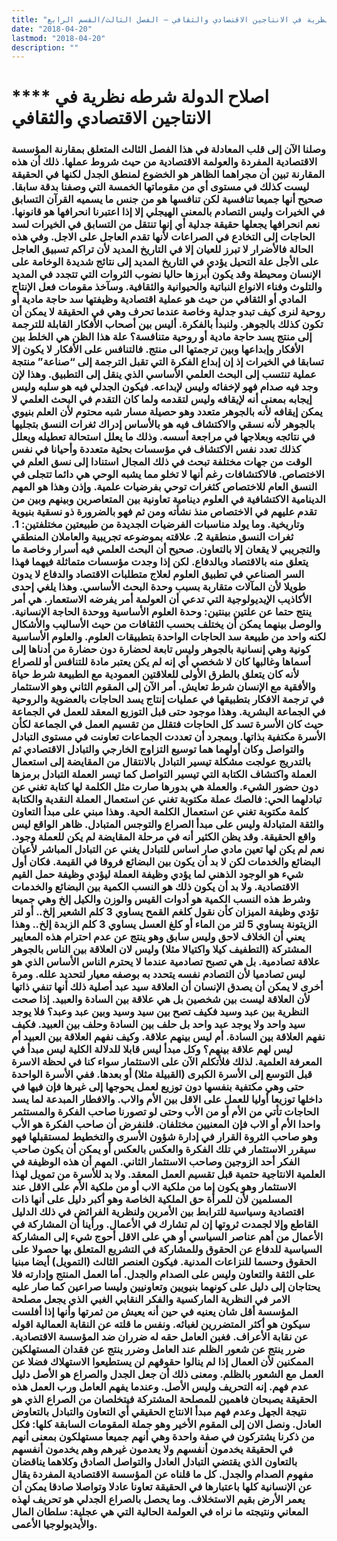 ```yaml
---
title: "اصلاح الدولة، شرطه نظرية في الانتاجين الاقتصادي والثقافي – الفصل الثالث/القسم الرابع"
date: "2018-04-20"
lastmod: "2018-04-20"
description: ""
---
```

# **** **اصلاح الدولة** شرطه نظرية في الانتاجين الاقتصادي والثقافي

### وصلنا الآن إلى قلب المعادلة في هذا الفصل الثالث المتعلق بمقارنة المؤسسة الاقتصادية المفردة والعولمة الاقتصادية من حيث شروط عملها. ذلك أن هذه المقارنة تبين أن مجراهما الظاهر هو الخضوع لمنطق الجدل لكنها في الحقيقة ليست كذلك في مستوى أي من مقوماتها الخمسة التي وصفنا بدقة سابقا. صحيح أنها جميعا تنافسية لكن تنافسها هو من جنس ما يسميه القرآن التسابق في الخيرات وليس التصادم بالمعنى الهيجلي إلا إذا اعتبرنا انحرافها هو قانونها. نعم انحرافها يجعلها حقيقة جدلية أي إنها تنتقل من التسابق في الخيرات لسد الحاجات إلى التخادع في الصراعات لأنها تقدم العاجل على الاجل. وفي هذه الحالة فالأضرار لا تبرز للعيان إلا في التاريخ المديد لأن تراكم تسبيق العاجل على الأجل علة التحيل يؤدي في التاريخ المديد إلى نتائج شديدة الوخامة على الإنسان ومحيطة وقد يكون أبرزها حاليا نضوب الثروات التي تتجدد في المديد والتلوث وفناء الانواع النباتية والحيوانية والثقافية. وسآخذ مقومات فعل الإنتاج المادي أو الثقافي من حيث هو عملية اقتصادية وظيفتها سد حاجة مادية أو روحية لنرى كيف تبدو جدلية وخاصة عندما تحرف وهي في الحقيقة لا يمكن أن تكون كذلك بالجوهر. ولنبدأ بالفكرة. أليس بين أصحاب الأفكار القابلة للترجمة إلى منتج يسد حاجة مادية أو روحية متنافسة؟ علة هذا الظن هي الخلط بين الأفكار وإبداعها وبين ترجمتها الى منتج. فالتنافس على الأفكار لا يكون إلا تسابقا في الخيرات إذ إن إبداع الفكرة التي تقبل الترجمة إلى “صناعة” منتجة عملية تنتسب إلى البحث العلمي الأساسي الذي ينقل إلى التطبيق. وهذا لإن وجد فيه صدام فهو لإخفائه وليس لإبداعه. فيكون الجدلي فيه هو سلبه وليس إيجابه بمعنى أنه لإيقافه وليس لتقدمه ولما كان التقدم في البحث العلمي لا يمكن إيقافه لأنه بالجوهر متعدد وهو حصيلة مسار شبه محتوم لأن العلم بنيوي بالجوهر لأنه نسقي والاكتشاف فيه هو بالأساس إدراك ثغرات النسق بتجليها في نتائجه وبعلاجها في مراجعة أسسه. وذلك ما يعلل استحالة تعطيله ويعلل كذلك تعدد نفس الاكتشاف في مؤسسات بحثية متعددة وأحيانا في نفس الوقت من جهات مختلفة تبحث في ذلك المجال استنادا إلى نسق العلم في الاختصاص. فالاكتشافات رغم أنها لا تخلو مما يشبه الوحي هي دائما تتجلى في النسق العام للاختصاص كثغرات توحي بفرضيات علمية. وإذن وهذا هو المهم الدينامية الاكتشافية في العلوم دينامية تعاونية بين المتعاصرين وبينهم وبين من تقدم عليهم في الاختصاص منذ نشأته ومن ثم فهو بالضرورة ذو نسقية بنيوية وتاريخية. وما يولد مناسبات الفرضيات الجديدة من طبيعتين مختلفتين: 1. ثغرات النسق منطقية 2. علاقته بموضوعه تجريبية والعاملان المنطقي والتجريبي لا يقعان إلا بالتعاون. صحيح أن البحث العلمي فيه أسرار وخاصة ما يتعلق منه بالاقتصاد وبالدفاع. لكن إذا وجدت مؤسسات متماثلة فيهما فهذا السر الصناعي في تطبيق العلوم لعلاج متطلبات الاقتصاد والدفاع لا يدون طويلا لأن المآلات متقاربة بسبب وحدة البحث الأساسي. وهذا يلغي إحدى الأكاذيب الإيديولوجية التي تدعي أن العولمة أمر يفرضه الاستعمار. هي أمر ينتج حتما عن علتين بينتين: وحدة العلوم الأساسية ووحدة الحاجة الإنسانية. والوصل بينهما يمكن أن يختلف بحسب الثقافات من حيث الأساليب والأشكال لكنه واحد من طبيعة سد الحاجات الواحدة بتطبيقات العلوم. والعلوم الأساسية كونية وهي إنسانية بالجوهر وليس تابعة لحضارة دون حضارة من أدناها إلى أسماها وغالبها كان لا شخصي أي إنه لم يكن يعتبر مادة للتنافس أو للصراع لأنه كان يتعلق بالطرق الأولى للعلاقتين العمودية مع الطبيعة شرط حياة والأفقية مع الإنسان شرط تعايش. أمر الآن إلى المقوم الثاني وهو الاستثمار في ترجمة الافكار بتطبيقها في عمليات إنتاج يسد الحاجات بالعضوية والروحية في الجماعة البشرية. وهذا موجود حتى قبل التوزيع المعقد للعمل في الجماعة حيث كان الأسرة تسد كل الحاجات فتقلل من تقسيم العمل في الجماعة لكأن الأسرة مكتفية بذاتها. وبمجرد أن تعددت الجماعات تعاونت في مستوى التبادل والتواصل وكان أولهما هما توسيع التزاوج الخارجي والتبادل الاقتصادي ثم بالتدريج عولجت مشكلة تيسير التبادل بالانتقال من المقايضة إلى استعمال العملة واكتشاف الكتابة التي تيسير التواصل كما تيسر العملة التبادل برمزها دون حضور الشيء. والعملة هي بدورها صارت مثل الكلمة لها كتابة تغني عن تبادلهما الحي: فالصك عملة مكتوبة تغني عن استعمال العملة النقدية والكتابة كلمة مكتوبة تغني عن استعمال الكلمة الحية. وهذا مبني على مبدأ التعاون والثقة المتبادلة وليس على مبدأ الصراع والتوجس المتبادل. ظاهر الواقع ليس واقع الحقيقة. وقد يظن الكثير أنه في مرحلة المقايضة لم يكن للعملة وجود. نعم لم يكن لها تعين مادي صار اساس للتبادل يغني عن التبادل المباشر لأعيان البضائع والخدمات لكن لا بد أن يكون بين البضائع فروقا في القيمة. فكان أول شيء هو الوجود الذهني لما يؤدي وظيفة العملة ليؤدي وظيفة حمل القيم الاقتصادية. ولا بد أن يكون ذلك هو النسب الكمية بين البضائع والخدمات وشرط هذه النسب الكمية هو أدوات القيس والوزن والكيل إلخ وهي جميعا تؤدي وظيفة الميزان كأن نقول كلغم القمح يساوي 3 كلم الشعير إلخ.. أو لتر الزيتونة يساوي 5 لتر من الماء أو كلغ العسل يساوي 3 كلم الزبدة إلخ.. وهذا يعني أن الخلاف لاحق وليس سابق وهو ينتج عن عدم احترام هذه المعايير المشتركة (التطفيف كيلا واكتيالا مثلا) وليس لان العلاقة بين الناس بالجوهر علاقة تصادمية. بل هي تصبح تصادمية عندما لا يحترم الناس الأساس الذي هو ليس تصادميا لأن التصادم نفسه يتحدد به بوصفه معيار لتحديد علله. ومرة أخرى لا يمكن أن يصدق الإنسان أن العلاقة سيد عبد أصلية ذلك أنها تنفي ذاتها لأن العلاقة ليست بين شخصين بل هي علاقة بين السادة والعبيد. إذا صحت النظرية بين عبد وسيد فكيف تصح بين سيد وسيد وبين عبد وعبد؟ فلا يوجد سيد واحد ولا يوجد عبد واحد بل حلف بين السادة وحلف بين العبيد. فكيف نفهم العلاقة بين السادة. أم ليس بينهم علاقة. وكيف نفهم العلاقة بين العبيد أم ليس لهم علاقة بينهم؟ وكل مبدأ ليس قابلا للدلالة الكلية ليس مبدأ في المعرفة العلمية. لذلك فلأتكلم الآن على الاستثمار سواء كنا في لحظة الاسرة قبل التوسع إلى الأسرة الكبرى (القبيلة مثلا) أو بعدها. ففي الأسرة الواحدة حتى وهي مكتفية بنفسها دون توزيع لعمل يحوجها إلى غيرها فإن فيها في داخلها توزيعا أوليا للعمل على الاقل بين الأم والاب. والافطار المبدعة لما يسد الحاجات تأتي من الأم أو من الأب وحتى لو تصورنا صاحب الفكرة والمستثمر واحدا الأم أو الاب فإن المعنيين مختلفان. فلنفرض أن صاحب الفكرة هو الأب وهو صاحب الثروة القرار في إدارة شؤون الأسرى والتخطيط لمستقبلها فهو سيقرر الاستثمار في تلك الفكرة والعكس بالعكس أو يمكن أن يكون صاحب الفكر أحد الزوجين وصاحب الاستثمار الثاني. المهم أن هذه الوظيفة في العلمية الانتاجية حتمية قبل تقسيم العمل المعقد. ولا بد للأسرة من تمويل لهذا الاستثمار وهو يكون إما من ملكية الاب أو من ملكية الأم على الاقل عند المسلمين لأن للمرأة حق الملكية الخاصة وهو أكبر دليل على أنها ذات اقتصادية وسياسية للترابط بين الأمرين ولنظرية الفرائض في ذلك الدليل القاطع وإلا لجمدت ثروتها إن لم تشارك في الأعمال. ورأينا أن المشاركة في الأعمال من أهم عناصر السياسي أو هي على الاقل أحوج شيء إلى المشاركة السياسية للدفاع عن الحقوق وللمشاركة في التشريع المتعلق بها حصولا على الحقوق وحسما للنزاعات المدنية. فيكون العنصر الثالث (التمويل) أيضا مبنيا على الثقة والتعاون وليس على الصدام والجدل. أما العمل المنتج وإدارته فلا يحتاجان إلى دليل على كونهما بنيويين وتعاونيين وليسا صراعين كما صار عليه الامر في النظرية الماركسية والفكر النقابي الغبي الذي يجعل مصلحة المؤسسة أقل شان يعنيه في حين أنه يعيش من ثمرتها وأنها إذا أفلست سيكون هو أكثر المتضررين لغبائه. ونفس ما قلته عن النقابة العمالية اقوله عن نقابة الأعراف. فغبن العامل حقه له ضرران ضد المؤسسة الاقتصادية. ضرر ينتج عن شعور الظلم عند العامل وضرر ينتج عن فقدان المستهلكين الممكنين لأن العمال إذا لم ينالوا حقوقهم لن يستطيعوا الاستهلاك فضلا عن العمل مع الشعور بالظلم. ومعنى ذلك أن جعل الجدل والصراع هو الأصل دليل عدم فهم. إنه التحريف وليس الأصل. وعندما يفهم العامل ورب العمل هذه الحقيقة يصبحان فاهمين للمصلحة المشتركة فيتخلصان من الصراع الذي هو نتيجة الجهل وعدم فهم مبدأ الانتاج الحقيقي أي التعاون والتبادل بالتعاوض العادل. ونصل الان إلى المقوم الأخير وهو جملة المقومات السابقة كلها: فكل من ذكرنا يشتركون في صفة واحدة وهي أنهم جميعا مستهلكون بمعنى أنهم في الحقيقة يخدمون أنفسهم ولا يعدمون غيرهم وهم يخدمون أنفسهم بالتعاون الذي يقتضي التبادل العادل والتواصل الصادق وكلاهما يناقضان مفهوم الصدام والجدل. كل ما قلناه عن المؤسسة الاقتصادية المفردة يقال عن الإنسانية كلها باعتبارها في الحقيقة تعاونا عادلا وتواصلا صادقا يمكن أن يعمر الأرض بقيم الاستخلاف. وما يحصل بالصراع الجدلي هو تحريف لهذه المعاني ونتيجته ما نراه في العولمة الحالية التي هي عجلية: سلطان المال والأيديولوجيا الأعمى.

###